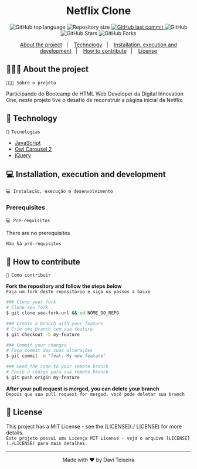 <h1 align="center">
  Netflix Clone
</h1>

<p align="center">
  <img alt="GitHub top language" src="https://img.shields.io/github/languages/top/daviteixeira-btm/interface-netflix?style=flat-square">
  
  <img alt="Repository size" src="https://img.shields.io/github/repo-size/daviteixeira-btm/interface-netflix?style=flat-square">
  
  <a href="https://github.com/daviteixeira-btm/interface-netflix/commits">
    <img alt="GitHub last commit" src="https://img.shields.io/github/last-commit/daviteixeira-btm/interface-netflix?style=flat-square">
  </a>
  
  <img alt="GitHub" src="https://img.shields.io/github/license/daviteixeira-btm/interface-netflix?style=flat-square">

  <img alt="GitHub Stars" src="https://img.shields.io/github/stars/daviteixeira-btm/interface-netflix?style=social">
	<img alt="GitHub Forks" src="https://img.shields.io/github/forks/daviteixeira-btm/interface-netflix?style=social"> 
</p>
<p align="center">
  <a href="#-about-the-project">About the project</a>&nbsp;&nbsp;&nbsp;|&nbsp;&nbsp;&nbsp;
  <a href="#-technology">Technology</a>&nbsp;&nbsp;&nbsp;|&nbsp;&nbsp;&nbsp;
  <a href="#-installation-execution-and-development">Installation, execution and development</a>&nbsp;&nbsp;&nbsp;|&nbsp;&nbsp;&nbsp;
  <a href="#-how-to-contribute">How to contribute</a>&nbsp;&nbsp;&nbsp;|&nbsp;&nbsp;&nbsp;
  <a href="#-license">License</a>
</p>

## 👨🏻‍💻 About the project
```👨🏻‍💻 Sobre o projeto```
<p>Participando do Bootcamp de HTML Web Developer da Digital Innovation One, neste projeto tive o desafio de reconstruir a página inicial da Netflix.</p>

## 🚀 Technology
```🚀 Tecnologias```

- [JavaScript](https://developer.mozilla.org/pt-BR/docs/Web/JavaScript)
- [Owl Carousel 2](https://owlcarousel2.github.io/OwlCarousel2/)
- [jQuery](https://jquery.com/)

## 💻 Installation, execution and development
```💻 Instalação, execução e desenvolvimento```

### Prerequisites
```💻 Pré-requisitos```

There are no prerequisites
```bash
Não há pré-requisitos
```

## 🤔 How to contribute
```🤔 Como contribuir```

**Fork the repository and follow the steps below**<br>
```Faça um fork deste repositório e siga os passos a baixo```

```bash
### Clone your fork
# Clone seu fork
$ git clone seu-fork-url && cd NOME_DO_REPO

### Create a branch with your feature
# Crie uma branch com sua feature
$ git checkout -b my-feature

### Commit your changes
# Faça commit das suas alterações
$ git commit -m 'feat: My new feature'

### Send the code to your remote branch
# Envie o código para sua remote branch
$ git push origin my-feature
```
**After your pull request is merged, you can delete your branch** <br>
```Depois que sua pull request for merged, você pode deletar sua branch```

## 📝 License

This project has a MIT License - see the [LICENSE](./ LICENSE) for more details.<br>
```Este projeto possui uma Licença MIT License - veja o arquivo [LICENSE](./LICENSE) para mais detalhes.```

---

<div align="center">

Made with ❤️ by Davi Teixeira

</div>
